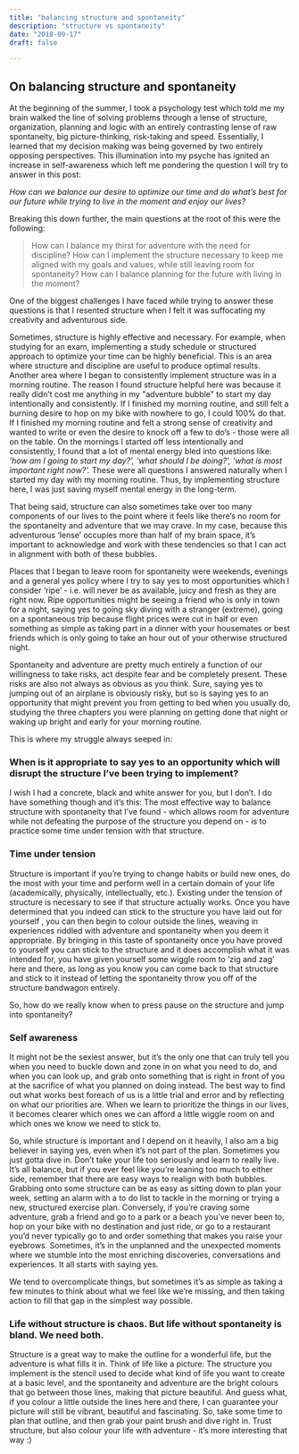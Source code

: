 ```yaml
---
title: "balancing structure and spontaneity"
description: "structure vs spontaneity"
date: "2018-09-17"
draft: false

---
```


## On balancing structure and spontaneity

At the beginning of the summer, I took a psychology test which told me my brain walked the line of solving problems through a lense of structure, organization, planning and logic with an entirely contrasting lense of raw spontaneity, big picture-thinking, risk-taking and speed. Essentially, I learned that my decision making was being governed by two entirely opposing perspectives. This illumination into my psyche has ignited an increase in self-awareness which left me pondering the question I will try to answer in this post: 

_How can we balance our desire to optimize our time and do what’s best for our future while trying to live in the moment and enjoy our lives?_

Breaking this down further, the main questions at the root of this were the following:
>How can I balance my thirst for adventure with the need for discipline?
>How can I implement the structure necessary to keep me aligned with my goals and values, while still leaving room for spontaneity?
>How can I balance planning for the future with living in the moment?

One of the biggest challenges I have faced while trying to answer these questions is that I resented structure when I felt it was suffocating my creativity and adventurous side. 

Sometimes, structure is highly effective and necessary. For example, when studying for an exam, implementing a study schedule or structured approach to optimize your time can be highly beneficial. This is an area where structure and discipline are useful to produce optimal results. Another area where I began to consistently implement structure was in a morning routine. The reason I found structure helpful here was because it really didn’t cost me anything in my "adventure bubble" to start my day intentionally and consistently. If I finished my morning routine, and still felt a burning desire to hop on my bike with nowhere to go, I could 100% do that. If I finished my morning routine and felt a strong sense of creativity and wanted to write or even the desire to knock off a few to do’s - those were all on the table. On the mornings I started off less intentionally and consistently, I found that a lot of mental energy bled into questions like: _‘how am I going to start my day?’, ‘what should I be doing?’, ‘what is most important right now?’._ These were all questions I answered naturally when I started my day with my morning routine.  Thus, by implementing structure here, I was just saving myself mental energy in the long-term. 

That being said, structure can also sometimes take over too many components of our lives to the point where it feels like there’s no room for the spontaneity and adventure that we may crave. In my case, because this adventurous ‘lense’ occupies more than half of my brain space, it’s important to acknowledge and work with these tendencies so that I can act in alignment with both of these bubbles.

Places that I began to leave room for spontaneity were weekends, evenings and a general yes policy where I try to say yes to most opportunities which I consider ‘ripe’ - i.e. will never be as available, juicy and fresh as they are right now. Ripe opportunities might be seeing  a friend who is only in town for a night, saying yes to going sky diving with a stranger (extreme), going on a spontaneous trip because flight prices were cut in half or even something as simple as taking part in a dinner with your housemates or best friends which is only going to take an hour out of your otherwise structured night. 

Spontaneity and adventure are pretty much entirely a function of our willingness to take risks, act despite fear and be completely present. These risks are also not always as obvious as you think. Sure, saying yes to jumping out of an airplane is obviously risky, but so is saying yes to an opportunity that might prevent you from getting to bed when you usually do, studying the three chapters you were planning on getting done that night or waking up bright and early for your morning routine. 

This is where my struggle always seeped in: 

### When is it appropriate to say yes to an opportunity which will disrupt the structure I’ve been trying to implement?

I wish I had a concrete, black and white answer for you, but I don’t. I do have something though and it’s this: The most effective way to balance structure with spontaneity that I’ve found - which allows room for adventure while not defeating the purpose of the structure you depend on - is to practice some time under tension with that structure. 

### Time under tension
Structure is important if you’re trying to change habits or build new ones, do the most with your time and perform well in a certain domain of your life (academically, physically, intellectually, etc.). Existing under the tension of structure is necessary to see if that structure actually works. Once you have determined that you indeed can stick to the structure you have laid out for yourself , you can then begin to colour outside the lines, weaving in experiences riddled with adventure and spontaneity when you deem it appropriate. By bringing in this taste of spontaneity once you have proved to yourself you can stick to the structure and it does accomplish what it was intended for, you have given yourself some wiggle room to ‘zig and zag’ here and there, as long as you know you can come back to that structure and stick to it instead of letting the spontaneity throw you off of the structure bandwagon entirely.  

So, how do we really know when to press pause on the structure and jump into spontaneity?

### Self awareness
It might not be the sexiest answer, but it’s the only one that can truly tell you when you need to buckle down and zone in on what you need to do, and when you can look up, and grab onto something that is right in front of you at the sacrifice of what you planned on doing instead. The best way to find out what works best foreach of us is a little trial and error and by reflecting on what our priorities are. When we learn to prioritize the things in our lives, it becomes clearer which ones we can afford a little wiggle room on and which ones we know we need to stick to. 

So, while structure is important and I depend on it heavily, I also am a big believer in saying yes, even when it’s not part of the plan. Sometimes you just gotta dive in. Don’t take your life too seriously and learn to really live. It’s all balance, but if you ever feel like you’re leaning too much to either side, remember that there are easy ways to realign with both bubbles.  Grabbing onto some structure can be as easy as sitting down to plan your week, setting an alarm with a to do list to tackle in the morning or trying a new, structured exercise plan. Conversely, if you’re craving some adventure, grab a friend and go to a park or a beach you’ve never been to, hop on your bike with no destination and just ride, or go to a restaurant you’d never typically go to and order something that makes you raise your eyebrows. Sometimes, it’s in the unplanned and the unexpected moments where we stumble into the most enriching discoveries, conversations and experiences. It all starts with saying yes. 

We tend to overcomplicate things, but sometimes it’s as simple as taking a few minutes to think about what we feel like we’re missing, and then taking action to fill that gap in the simplest way possible.

### Life without structure is chaos. But life without spontaneity is bland. We need both.
Structure is a great way to make the outline for a wonderful life, but the adventure is what fills it in. Think of life like a picture: The structure you implement is the stencil used to decide what kind of life you want to create at a basic level, and the spontaneity and adventure are the bright colours that go between those lines, making that picture beautiful. And guess what, if you colour a little outside the lines here and there, I can guarantee your picture will still be vibrant, beautiful and fascinating. So, take some time to plan that outline, and then grab your paint brush and dive right in. Trust structure, but also colour your life with adventure - it’s more interesting that way :)
